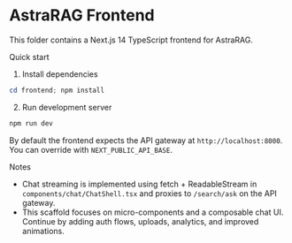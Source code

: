 # AstraRAG Frontend

This folder contains a Next.js 14 TypeScript frontend for AstraRAG.

Quick start

1. Install dependencies

```powershell
cd frontend; npm install
```

2. Run development server

```powershell
npm run dev
```

By default the frontend expects the API gateway at `http://localhost:8000`. You can override with `NEXT_PUBLIC_API_BASE`.

Notes

- Chat streaming is implemented using fetch + ReadableStream in `components/chat/ChatShell.tsx` and proxies to `/search/ask` on the API gateway.
- This scaffold focuses on micro-components and a composable chat UI. Continue by adding auth flows, uploads, analytics, and improved animations.
